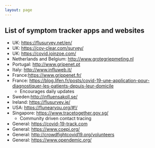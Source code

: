 ```yaml
---
layout: page
---
```


## List of symptom tracker apps and websites

  - UK: https://flusurvey.net/en/
  - UK: https://cov-clear.com/survey/
  - UK: https://covid.joinzoe.com/
  - Netherlands and Belgium: http://www.grotegriepmeting.nl
  - Portugal: http://www.gripenet.pt
  - Italy: http://www.influweb.it/
  - France:https://www.grippenet.fr/
  - France: https://blog.lifen.fr/posts/covid-19-une-application-pour-diagnostiquer-les-patients-depuis-leur-domicile
    * Encourages daily updates
  - Sweden:http://influensakoll.se/
  - Ireland: https://flusurvey.ie/
  - USA: https://flunearyou.org/#!/
  - Singapore: https://www.tracetogether.gov.sg/
    * Community driven contact tracing
  - General: https://covid-19-track.com
  - General: https://www.coepi.org/
  - General: http://crowdfightcovid19.org/volunteers
  - General: https://www.opendemic.org/
